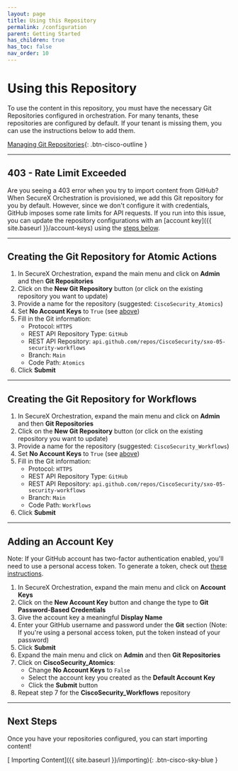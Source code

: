 ```yaml
---
layout: page
title: Using this Repository
permalink: /configuration
parent: Getting Started
has_children: true
has_toc: false
nav_order: 10
---
```


# Using this Repository
To use the content in this repository, you must have the necessary Git Repositories configured in orchestration. For many tenants, these repositories are configured by default. If your tenant is missing them, you can use the instructions below to add them.

[<i class="fa fa-video mr-1"></i> Managing Git Repositories](https://www.youtube.com/watch?v=qVZHXcxYj9k&list=PLPFIie48Myg2tu2gHbgm-moYg8LDaXsSo&index=6){: .btn-cisco-outline }

---

## 403 - Rate Limit Exceeded
Are you seeing a 403 error when you try to import content from GitHub? When SecureX Orchestration is provisioned, we add this Git repository for you by default. However, since we don't configure it with credentials, GitHub imposes some rate limits for API requests. If you run into this issue, you can update the repository configurations with an [account key]({{ site.baseurl }}/account-keys) using the [steps below](#adding-an-account-key).

---

## Creating the Git Repository for Atomic Actions
1. In SecureX Orchestration, expand the main menu and click on **Admin** and then **Git Repositories**
1. Click on the **New Git Repository** button (or click on the existing repository you want to update)
1. Provide a name for the repository (suggested: `CiscoSecurity_Atomics`)
1. Set **No Account Keys** to `True` (see [above](#403---rate-limit-exceeded))
1. Fill in the Git information:
	* Protocol: `HTTPS`
	* REST API Repository Type: `GitHub`
	* REST API Repository: `api.github.com/repos/CiscoSecurity/sxo-05-security-workflows`
	* Branch: `Main`
	* Code Path: `Atomics`
1. Click **Submit**

---

## Creating the Git Repository for Workflows
1. In SecureX Orchestration, expand the main menu and click on **Admin** and then **Git Repositories**
1. Click on the **New Git Repository** button (or click on the existing repository you want to update)
1. Provide a name for the repository (suggested: `CiscoSecurity_Workflows`)
1. Set **No Account Keys** to `True` (see [above](#403---rate-limit-exceeded))
1. Fill in the Git information:
	* Protocol: `HTTPS`
	* REST API Repository Type: `GitHub`
	* REST API Repository: `api.github.com/repos/CiscoSecurity/sxo-05-security-workflows`
	* Branch: `Main`
	* Code Path: `Workflows`
1. Click **Submit**

---

## Adding an Account Key
Note: If your GitHub account has two-factor authentication enabled, you'll need to use a personal access token. To generate a token, check out [these instructions](https://docs.github.com/en/github/authenticating-to-github/creating-a-personal-access-token).

1. In SecureX Orchestration, expand the main menu and click on **Account Keys**
1. Click on the **New Account Key** button and change the type to **Git Password-Based Credentials**
1. Give the account key a meaningful **Display Name**
1. Enter your GitHub username and password under the **Git** section (Note: If you're using a personal access token, put the token instead of your password)
1. Click **Submit**
1. Expand the main menu and click on **Admin** and then **Git Repositories**
1. Click on **CiscoSecurity_Atomics**:
	* Change **No Account Keys** to `False`
	* Select the account key you created as the **Default Account Key**
	* Click the **Submit** button
1. Repeat step 7 for the **CiscoSecurity_Workflows** repository

---

## Next Steps
Once you have your repositories configured, you can start importing content!

[<i class="fa fa-download mr-1"></i> Importing Content]({{ site.baseurl }}/importing){: .btn-cisco-sky-blue }